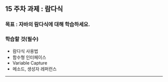 ## 15 주차 과제 : 람다식   
 
### 목표 : 자바의 람다식에 대해 학습하세요.   

### 학습할 것(필수)   
* 람다식 사용법   
* 함수형 인터페이스   
* Variable Capture   
* 메소드, 생성자 레퍼런스   

---------------------------

